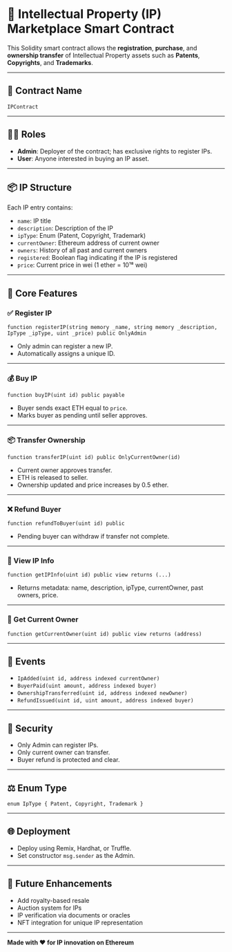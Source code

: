 # 🧠 Intellectual Property (IP) Marketplace Smart Contract

This Solidity smart contract allows the **registration**, **purchase**, and **ownership transfer** of Intellectual Property assets such as **Patents**, **Copyrights**, and **Trademarks**.

---

## 📘 Contract Name

```solidity
IPContract
```

---

## 🧑‍⚖️ Roles

* **Admin**: Deployer of the contract; has exclusive rights to register IPs.
* **User**: Anyone interested in buying an IP asset.

---

## 📦 IP Structure

Each IP entry contains:

* `name`: IP title
* `description`: Description of the IP
* `ipType`: Enum (Patent, Copyright, Trademark)
* `currentOwner`: Ethereum address of current owner
* `owners`: History of all past and current owners
* `registered`: Boolean flag indicating if the IP is registered
* `price`: Current price in wei (1 ether = 10¹⁸ wei)

---

## 🔧 Core Features

### ✅ Register IP

```solidity
function registerIP(string memory _name, string memory _description, IpType _ipType, uint _price) public OnlyAdmin
```

* Only admin can register a new IP.
* Automatically assigns a unique ID.

---

### 💰 Buy IP

```solidity
function buyIP(uint id) public payable
```

* Buyer sends exact ETH equal to `price`.
* Marks buyer as pending until seller approves.

---

### 📦 Transfer Ownership

```solidity
function transferIP(uint id) public OnlyCurrentOwner(id)
```

* Current owner approves transfer.
* ETH is released to seller.
* Ownership updated and price increases by 0.5 ether.

---

### ❌ Refund Buyer

```solidity
function refundToBuyer(uint id) public
```

* Pending buyer can withdraw if transfer not complete.

---

### 📰 View IP Info

```solidity
function getIPInfo(uint id) public view returns (...)
```

* Returns metadata: name, description, ipType, currentOwner, past owners, price.

---

### 🧐 Get Current Owner

```solidity
function getCurrentOwner(uint id) public view returns (address)
```

---

## 🔄 Events

* `IpAdded(uint id, address indexed currentOwner)`
* `BuyerPaid(uint amount, address indexed buyer)`
* `OwnershipTransferred(uint id, address indexed newOwner)`
* `RefundIssued(uint id, uint amount, address indexed buyer)`

---

## 🔐 Security

* Only Admin can register IPs.
* Only current owner can transfer.
* Buyer refund is protected and clear.

---

## ⚖️ Enum Type

```solidity
enum IpType { Patent, Copyright, Trademark }
```

---

## 🌐 Deployment

* Deploy using Remix, Hardhat, or Truffle.
* Set constructor `msg.sender` as the Admin.

---

## 📢 Future Enhancements

* Add royalty-based resale
* Auction system for IPs
* IP verification via documents or oracles
* NFT integration for unique IP representation

---

**Made with ❤️ for IP innovation on Ethereum**
